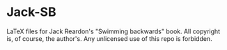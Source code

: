 # Jack-SB
LaTeX files for Jack Reardon's "Swimming backwards" book. All copyright is, of course, the author's. Any unlicensed use of this repo is forbidden.
